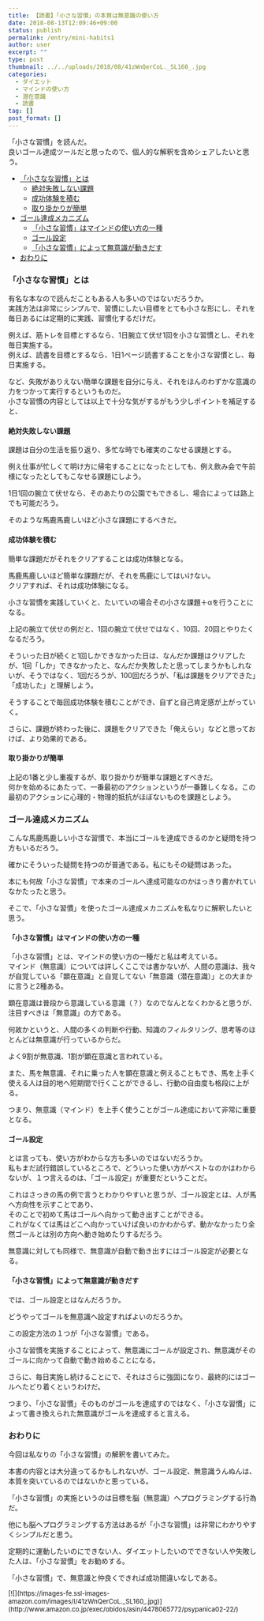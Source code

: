 ```yaml
---
title: 【読書】「小さな習慣」の本質は無意識の使い方
date: 2018-08-13T12:09:46+09:00
status: publish
permalink: /entry/mini-habits1
author: user
excerpt: ""
type: post
thumbnail: ../../uploads/2018/08/41zWnQerCoL._SL160_.jpg
categories:
  - ダイエット
  - マインドの使い方
  - 潜在意識
  - 読書
tag: []
post_format: []
---
```


「小さな習慣」を読んだ。  
良いゴール達成ツールだと思ったので、個人的な解釈を含めシェアしたいと思う。

- [「小さなな習慣」とは](#%E5%B0%8F%E3%81%95%E3%81%AA%E3%81%AA%E7%BF%92%E6%85%A3%E3%81%A8%E3%81%AF)
  - [絶対失敗しない課題](#%E7%B5%B6%E5%AF%BE%E5%A4%B1%E6%95%97%E3%81%97%E3%81%AA%E3%81%84%E8%AA%B2%E9%A1%8C)
  - [成功体験を積む](#%E6%88%90%E5%8A%9F%E4%BD%93%E9%A8%93%E3%82%92%E7%A9%8D%E3%82%80)
  - [取り掛かりが簡単](#%E5%8F%96%E3%82%8A%E6%8E%9B%E3%81%8B%E3%82%8A%E3%81%8C%E7%B0%A1%E5%8D%98)
- [ゴール達成メカニズム](#%E3%82%B4%E3%83%BC%E3%83%AB%E9%81%94%E6%88%90%E3%83%A1%E3%82%AB%E3%83%8B%E3%82%BA%E3%83%A0)
  - [「小さな習慣」はマインドの使い方の一種](#%E5%B0%8F%E3%81%95%E3%81%AA%E7%BF%92%E6%85%A3%E3%81%AF%E3%83%9E%E3%82%A4%E3%83%B3%E3%83%89%E3%81%AE%E4%BD%BF%E3%81%84%E6%96%B9%E3%81%AE%E4%B8%80%E7%A8%AE)
  - [ゴール設定](#%E3%82%B4%E3%83%BC%E3%83%AB%E8%A8%AD%E5%AE%9A)
  - [「小さな習慣」によって無意識が動きだす](#%E5%B0%8F%E3%81%95%E3%81%AA%E7%BF%92%E6%85%A3%E3%81%AB%E3%82%88%E3%81%A3%E3%81%A6%E7%84%A1%E6%84%8F%E8%AD%98%E3%81%8C%E5%8B%95%E3%81%8D%E3%81%A0%E3%81%99)
- [おわりに](#%E3%81%8A%E3%82%8F%E3%82%8A%E3%81%AB)

### 「小さなな習慣」とは

有名な本なので読んだこともある人も多いのではないだろうか。  
実践方法は非常にシンプルで、習慣にしたい目標をとても小さな形にし、それを毎日あるには定期的に実践、習慣化するだけだ。

例えば、筋トレを目標とするなら、1日腕立て伏せ1回を小さな習慣とし、それを毎日実施する。  
例えば、読書を目標とするなら、1日1ページ読書することを小さな習慣とし、毎日実施する。

など、失敗がありえない簡単な課題を自分に与え、それをほんのわずかな意識の力をつかって実行するというものだ。  
小さな習慣の内容としては以上で十分な気がするがもう少しポイントを補足すると、

#### 絶対失敗しない課題

課題は自分の生活を振り返り、多忙な時でも確実のこなせる課題とする。

例え仕事が忙しくて明け方に帰宅することになったとしても、例え飲み会で午前様になったとしてもこなせる課題にしよう。

1日1回の腕立て伏せなら、そのあたりの公園でもできるし、場合によっては路上でも可能だろう。

そのような馬鹿馬鹿しいほど小さな課題にするべきだ。

#### 成功体験を積む

簡単な課題だがそれをクリアすることは成功体験となる。

馬鹿馬鹿しいほど簡単な課題だが、それを馬鹿にしてはいけない。  
クリアすれば、それは成功体験になる。

小さな習慣を実践していくと、たいていの場合その小さな課題＋αを行うことになる。

上記の腕立て伏せの例だと、1回の腕立て伏せではなく、10回、20回とやりたくなるだろう。

そういった日が続くと1回しかできなかった日は、なんだか課題はクリアしたが、1回「しか」できなかったと、なんだか失敗したと思ってしまうかもしれないが、そうではなく、1回だろうが、100回だろうが、「私は課題をクリアできた」「成功した」と理解しよう。

そうすることで毎回成功体験を積むことができ、自ずと自己肯定感が上がっていく。

さらに、課題が終わった後に、課題をクリアできた「俺えらい」などと思っておけば、より効果的である。

#### 取り掛かりが簡単

上記の1番と少し重複するが、取り掛かりが簡単な課題とすべきだ。  
何かを始めるにあたって、一番最初のアクションというが一番難しくなる。この最初のアクションに心理的・物理的抵抗がほぼないものを課題としよう。

### ゴール達成メカニズム

こんな馬鹿馬鹿しい小さな習慣で、本当にゴールを達成できるのかと疑問を持つ方もいるだろう。

確かにそういった疑問を持つのが普通である。私にもその疑問はあった。

本にも何故「小さな習慣」で本来のゴールへ達成可能なのかはっきり書かれていなかたったと思う。

そこで、「小さな習慣」を使ったゴール達成メカニズムを私なりに解釈したいと思う。

#### 「小さな習慣」はマインドの使い方の一種

「小さな習慣」とは、マインドの使い方の一種だと私は考えている。  
マインド（無意識）については詳しくここでは書かないが、人間の意識は、我々が自覚している「顕在意識」と自覚してない「無意識（潜在意識）」との大まかに言うと2種ある。

顕在意識は普段から意識している意識（？）なのでなんとなくわかると思うが、注目すべきは「無意識」の方である。

何故かというと、人間の多くの判断や行動、知識のフィルタリング、思考等のほとんどは無意識が行っているからだ。

よく9割が無意識、1割が顕在意識と言われている。

また、馬を無意識、それに乗った人を顕在意識と例えることもでき、馬を上手く使える人は目的地へ短期間で行くことができるし、行動の自由度も格段に上がる。

つまり、無意識（マインド）を上手く使うことがゴール達成において非常に重要となる。

#### ゴール設定

とは言っても、使い方がわからな方も多いのではないだろうか。  
私もまだ試行錯誤しているところで、どういった使い方がベストなのかはわからないが、１つ言えるのは、「ゴール設定」が重要だということだ。

これはさっきの馬の例で言うとわかりやすいと思うが、ゴール設定とは、人が馬へ方向性を示すことであり、  
そのことで初めて馬はゴールへ向かって動き出すことができる。  
これがなくては馬はどこへ向かっていけば良いのかわからず、動かなかったり全然ゴールとは別の方向へ動き始めたりするだろう。

無意識に対しても同様で、無意識が自動で動き出すにはゴール設定が必要となる。

#### 「小さな習慣」によって無意識が動きだす

では、ゴール設定とはなんだろうか。

どうやってゴールを無意識へ設定すればよいのだろうか。

この設定方法の１つが「小さな習慣」である。

小さな習慣を実施することによって、無意識にゴールが設定され、無意識がそのゴールに向かって自動で動き始めることになる。

さらに、毎日実施し続けることにで、それはさらに強固になり、最終的にはゴールへたどり着くというわけだ。

つまり、「小さな習慣」そのものがゴールを達成すのではなく、「小さな習慣」によって書き換えられた無意識がゴールを達成すると言える。

### おわりに

今回は私なりの「小さな習慣」の解釈を書いてみた。

本書の内容とは大分違ってるかもしれないが、ゴール設定、無意識うんぬんは、本質を突いているのではないかと思っている。

「小さな習慣」の実施というのは目標を脳（無意識）へプログラミングする行為だ。

他にも脳へプログラミングする方法はあるが「小さな習慣」は非常にわかりやすくシンプルだと思う。

定期的に運動したいのにできない人、ダイエットしたいのでできない人や失敗した人は、「小さな習慣」をお勧めする。

「小さな習慣」で、無意識と仲良くできれば成功間違いなしである。

<div class="booklink-box" style="text-align:left;padding-bottom:20px;font-size:small;zoom: 1;overflow: hidden;"><div class="booklink-image" style="float:left;margin:0 15px 10px 0;">[![](https://images-fe.ssl-images-amazon.com/images/I/41zWnQerCoL._SL160_.jpg)](http://www.amazon.co.jp/exec/obidos/asin/4478065772/psypanica02-22/)</div><div class="booklink-info" style="line-height:120%;zoom: 1;overflow: hidden;"><div class="booklink-name" style="margin-bottom:10px;line-height:120%">[小さな習慣](http://www.amazon.co.jp/exec/obidos/asin/4478065772/psypanica02-22/)<div class="booklink-powered-date" style="font-size:8pt;margin-top:5px;font-family:verdana;line-height:120%">posted with [ヨメレバ](https://yomereba.com)</div></div><div class="booklink-detail" style="margin-bottom:5px;">スティーヴン・ガイズ ダイヤモンド社 2017-04-27 </div><div class="booklink-link2" style="margin-top:10px;"><div class="shoplinkamazon" style="display:inline;margin-right:5px">[Amazon](http://www.amazon.co.jp/exec/obidos/asin/4478065772/psypanica02-22/)</div><div class="shoplinkkindle" style="display:inline;margin-right:5px">[Kindle](http://www.amazon.co.jp/exec/obidos/ASIN/B072B8S2YN/psypanica02-22/)</div><div class="shoplinkrakuten" style="display:inline;margin-right:5px">[楽天ブックス](https://hb.afl.rakuten.co.jp/hgc/16c2f0d7.b600e952.16c2f0d8.0750ca08/yomereba_main_201808131200425977?pc=http%3A%2F%2Fbooks.rakuten.co.jp%2Frb%2F13404138%2F%3Fscid%3Daf_ich_link_urltxt%26m%3Dhttp%3A%2F%2Fm.rakuten.co.jp%2Fev%2Fbook%2F)</div></div></div><div class="booklink-footer" style="clear: left"></div></div>
